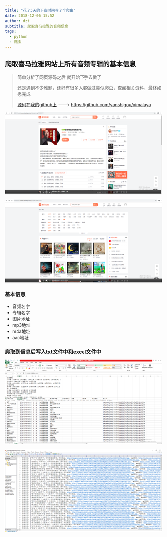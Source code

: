 ```yaml
---
title: "花了3天的下班时间写了个爬虫"
date: 2018-12-06 15:52
author: dzt
subtitle: 爬取喜马拉雅的音频信息
tags:
  - python
  - 爬虫
---
```



## 爬取喜马拉雅网站上所有音频专辑的基本信息
> 简单分析了网页源码之后 就开始下手去做了 
>
> 还是遇到不少难题，还好有很多人都做过类似爬虫，查阅相关资料，最终如愿完成
>
> [源码在我的github上](https://github.com/yanshigou/ximalaya) ---> https://github.com/yanshigou/ximalaya


![](https://raw.githubusercontent.com/yanshigou/yanshigou.github.io/master/img/t/xmly_xiangsheng.png)

![](https://raw.githubusercontent.com/yanshigou/yanshigou.github.io/master/img/t/xmly_yinyue.png)

### 基本信息

* 音频名字
* 专辑名字
* 图片地址
* mp3地址
* m4a地址
* aac地址



### 爬取到信息后写入txt文件中和excel文件中


![](https://raw.githubusercontent.com/yanshigou/yanshigou.github.io/master/img/t/xmly_excel.png)

![](https://raw.githubusercontent.com/yanshigou/yanshigou.github.io/master/img/t/xmly_txt.png)
